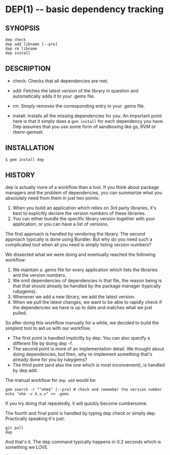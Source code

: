 DEP(1) -- basic dependency tracking
===================================

## SYNOPSIS

    dep check
    dep add libname [--pre]
    dep rm libname
    dep install

## DESCRIPTION

   * check:
     Checks that all dependencies are met.

   * add:
     Fetches the latest version of the library in question
     and automatically adds it to your .gems file.

   * rm:
     Simply removes the corresponding entry in your .gems file.

   * install:
     Installs all the missing dependencies for you. An important
     point here is that it simply does a `gem install` for each
     dependency you have. Dep assumes that you use some form of
     sandboxing like gs, RVM or rbenv-gemset.


## INSTALLATION

    $ gem install dep

## HISTORY

dep is actually more of a workflow than a tool. If you think about
package managers and the problem of dependencies, you can summarize
what you absolutely need from them in just two points:

1. When you build an application which relies on 3rd party libraries,
it's best to explicitly declare the version numbers of these
libraries.
2. You can either bundle the specific library version together with
your application, or you can have a list of versions.

The first approach is handled by vendoring the library. The second
approach typically is done using Bundler. But why do you need such
a complicated tool when all you need is simply listing version numbers?

We dissected what we were doing and eventually reached the following
workflow:

1. We maintain a .gems file for every application which lists the
libraries and the version numbers.
2. We omit dependencies of dependencies in that file, the reason being
is that that should already be handled by the package manager
(typically rubygems).
3. Whenever we add a new library, we add the latest version.
4. When we pull the latest changes, we want to be able to rapidly
check if the dependencies we have is up to date and matches what
we just pulled.

So after doing this workflow manually for a while, we decided to
build the simplest tool to aid us with our workflow.

- The first point is handled implicitly by dep. You can also specify
a different file by doing dep -f.
- The second point is more of an implementation detail. We thought about
doing dependencies, but then, why re-implement something that's already
done for you by rubygems?
- The third point (and also the one which is most inconvenient), is
handled by dep add.

The manual workflow for `dep add` would be:

    gem search -r "^ohm$" [--pre] # check and remember the version number
    echo "ohm -v X.x.x" >> .gems

If you try doing that repeatedly, it will quickly become cumbersome.

The fourth and final point is handled by typing dep check or simply dep.
Practically speaking it's just:

    git pull
    dep

And that's it. The dep command typically happens in 0.2 seconds which
is something we LOVE.
